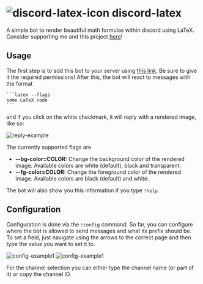 # ![discord-latex-icon](https://i.imgur.com/nBHRGr8.png) discord-latex
A simple bot to render beautiful math formulas within discord using LaTeX. Consider supporting me and this project [here](https://ko-fi.com/armindoflores)!

## Usage
The first step is to add this bot to your server using [this link](https://discord.com/api/oauth2/authorize?client_id=837720764618244137&permissions=519232&scope=bot). Be sure to give it the required permissions!
After this, the bot will react to messages with the format 

    ```latex --flags
    some LaTeX code
    ```

and if you click on the white checkmark, it will reply with a rendered image, like so:

![reply-example](https://i.imgur.com/fQXULHo.png)

The currently supported flags are 
* __--bg-color=COLOR:__ Change the background color of the rendered image. Available colors are white (default), black and transparent.
* __--fg-color=COLOR:__ Change the foreground color of the rendered image. Available colors are black (default) and white.

The bot will also show you this information if you type `!help`.

## Configuration
Configuration is done via the `!config` command. So far, you can configure where the bot is allowed to send messages and what its prefix should be. 
To set a field, just navigate using the arrows to the correct page and then type the value you want to set it to.

![config-example1](https://i.imgur.com/2rAT4Wt.png)
![config-example1](https://i.imgur.com/1b5tJmL.png)

For the channel selection you can either type the channel name (or part of it) or copy the channel ID.
